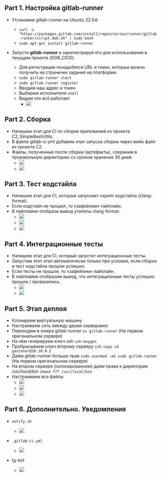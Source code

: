 ﻿ ## Part 1. Настройка **gitlab-runner**  
- Утсановим gitlab-runner на Ubuntu 22.04:
	- `curl -L "https://packages.gitlab.com/install/repositories/runner/gitlab-runner/script.deb.sh" | sudo bash`
	- `sudo apt-get install gitlab-runner`
- Запусти **gitlab-runner** и зарегистрируй его для использования в текущем проекте (DO6_CICD).

	-  Для регистрации понадобятся URL и токен, которые можно получить на страничке задания на платформе.
	- `sudo gitlab-runner start`
	- `sudo gitlab-runner register`
	-  Вводим наш адрес и токен
	-  Выберем исполнителя `shell`
	-  Видим что всё работает  
		- ![](images/part1/1.jpg)

 ## Part 2. Сборка
- Напишем этап для CI по сборке приложений из проекта C2_SimpleBashUtils.
- В файле gitlab-ci.yml добавим этап запуска сборки через мейк файл из проекта C2.
- Файлы, полученные после сборки (артефакты), сохраним в произвольную директорию со сроком хранения 30 дней.
	- ![](images/part2/1.jpg)
	- ![](images/part2/2.jpg)

 ## Part 3. Тест кодстайла
- Напишем этап для CI, который запускает скрипт кодстайла (clang-format).
- Если кодстайл не прошел, то «зафейлим» пайплайн.
- В пайплайне отобрази вывод утилиты clang-format.
	- ![](images/part3/1.jpg)
	- ![](images/part3/2.jpg)
	- ![](images/part3/2.jpg)

 ## Part 4. Интеграционные тесты
- Напишем этап для CI, который запустит интеграционные тесты.
- Запустим этот этап автоматически только при условии, если сборка и тест кодстайла прошли успешно.
- Если тесты не прошли, то «зафейлим» пайплайн.
- В пайплайне отобразим вывод, что интеграционные тесты успешно прошли / провалились.
	- ![](images/part4/1.jpg)
	- ![](images/part4/2.jpg)

 ## Part 5. Этап деплоя
- Клонируем виртуальную машину
- Настраиваем сеть (между двумя серверами)
- Переходим в юзера gitlab-runner `su gitlab-runner` (На первом оригинальном сервере)
- На нём генерируем ключ ssh `ssh-keygen`
- Пробрасываем ключ второму серверу `ssh-copy-id gastonar@10.10.0.2`
- Даём gitlab-runner больше прав `sudo usermod -aG sudo gitlab-runner` (На первом оригинальном сервере)
- На втором сервере (склонированном) даём права к директории /usr/local/bin `chmod 777 /usr/local/bin`
- Настраиваем все файлы
	- ![](images/part5/1.jpg)
	- ![](images/part5/2.jpg)
	- ![](images/part5/3.jpg)

 ## Part 6. Дополнительно. Уведомления

- `notify.sh`
 	- ![](images/part6/1.jpg)

- `.gitlab-ci.yml`
	- ![](images/part6/2.jpg)

- tg-bot
	- ![](images/part6/3.jpg)